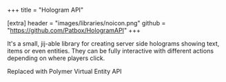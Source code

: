 +++
title = "Hologram API"

[extra]
header = "images/libraries/noicon.png"
github = "https://github.com/Patbox/HologramAPI"
+++

It's a small, jij-able library for creating server side holograms showing text, items or even entities. They can be fully interactive with different actions depending on where players click.

Replaced with Polymer Virtual Entity API
